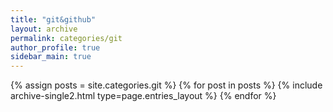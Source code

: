 ```yaml
---
title: "git&github"
layout: archive
permalink: categories/git
author_profile: true
sidebar_main: true
---
```


{% assign posts = site.categories.git %}
{% for post in posts %} {% include archive-single2.html type=page.entries_layout %} {% endfor %}

